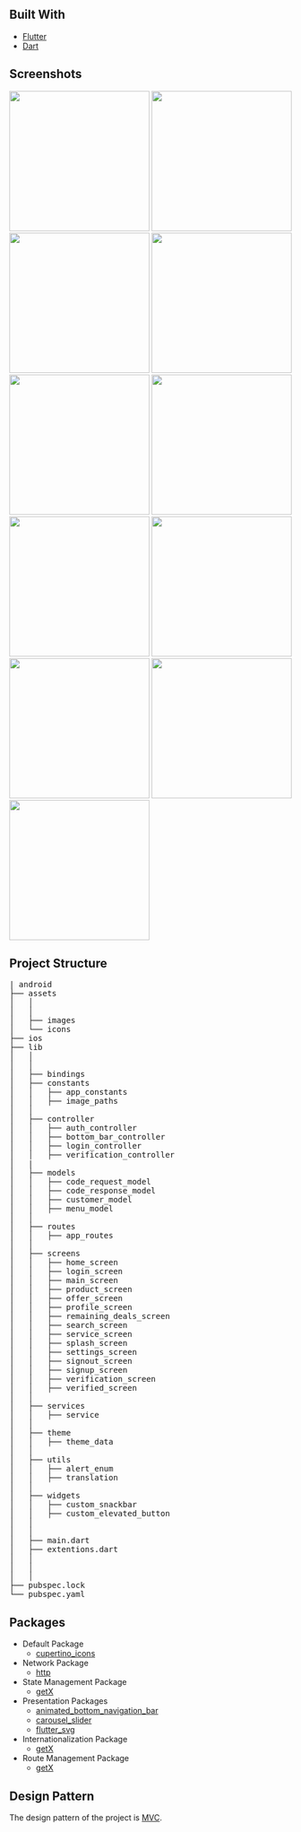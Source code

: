 


<div id="built-with"></div>

## Built With

* [Flutter](https://flutter.dev/)
* [Dart](https://dart.dev/)


<div id="screenshots"></div>

## Screenshots

<p float="left">
  <img src="https://user-images.githubusercontent.com/35145117/177389553-6d272d47-348a-414f-8527-ef59e951da50.jpeg" width="250" />
   <img src="https://user-images.githubusercontent.com/35145117/177389521-78348616-0264-42bf-bc82-2a9f268053a6.jpeg" width="250" />
   <img src="https://user-images.githubusercontent.com/35145117/177389522-d751cc79-9e2b-46bc-91c5-1fc78c54623e.jpeg" width="250" />
   <img src="https://user-images.githubusercontent.com/35145117/177389523-457ad507-c175-489a-ad49-ed2da6869e2b.jpeg" width="250" />
   
   <img src="https://user-images.githubusercontent.com/35145117/177389533-98411378-93a7-4436-a8ec-395f4829259d.jpeg" width="250" />
   <img src="https://user-images.githubusercontent.com/35145117/177389534-efbb6f27-cf61-4f73-bf7d-7345766df864.jpeg" width="250" />
   <img src="https://user-images.githubusercontent.com/35145117/177389539-95e33dbd-4d2a-4507-b572-2e12d2def3ec.jpeg" width="250" />
   <img src="https://user-images.githubusercontent.com/35145117/177389542-84eebf97-1182-403f-aa44-22d890b60d68.jpeg" width="250" />
   
   <img src="https://user-images.githubusercontent.com/35145117/177389543-bb150140-8061-4421-99f0-c0379e24a4b5.jpeg" width="250" />
   <img src="https://user-images.githubusercontent.com/35145117/177389544-f1d4279d-9ace-4b43-ab9a-cd4ee13ff921.jpeg" width="250" />
   <img src="https://user-images.githubusercontent.com/35145117/177389550-c0129e92-1ca3-45f8-b5ed-915d4fdcf3ca.jpeg" width="250" />
  

</p>


<div id="project-structure"></div>

## Project Structure

<pre>
| android
├── assets
│   │ 
│   │ 
│   ├── images
│   └── icons
├── ios
├── lib
│   │ 
│   │ 
│   ├── bindings
│   ├── constants
│   │   ├── app_constants
│   │   ├── image_paths
│   │ 
│   ├── controller
│   │   ├── auth_controller
│   │   ├── bottom_bar_controller
│   │   ├── login_controller
│   │   ├── verification_controller
│   |
│   ├── models
│   │   ├── code_request_model
│   │   ├── code_response_model
│   │   ├── customer_model
│   │   ├── menu_model
│   │ 
│   ├── routes
│   │   ├── app_routes
│   │ 
│   ├── screens
│   │   ├── home_screen
│   │   ├── login_screen
│   │   ├── main_screen
│   │   ├── product_screen
│   │   ├── offer_screen
│   │   ├── profile_screen
│   │   ├── remaining_deals_screen
│   │   ├── search_screen
│   │   ├── service_screen
│   │   ├── splash_screen
│   │   ├── settings_screen
│   │   ├── signout_screen
│   │   ├── signup_screen
│   │   ├── verification_screen
│   │   ├── verified_screen
│   │ 
│   ├── services
│   │   ├── service
│   │ 
│   ├── theme
│   │   ├── theme_data
│   │ 
│   ├── utils
│   │   ├── alert_enum
│   │   ├── translation
│   │ 
│   ├── widgets
│   │   ├── custom_snackbar
│   │   ├── custom_elevated_button
│   │ 
│   │ 
│   ├── main.dart
│   ├── extentions.dart
│   │ 
│   │ 
│   │ 
├── pubspec.lock
└── pubspec.yaml
</pre>

<div id="packages"></div>

## Packages

* Default Package
  * [cupertino_icons](https://pub.dev/packages/cupertino_icons/)
* Network Package
  * [http](https://pub.dev/packages/http/)
* State Management Package
  * [getX](https://pub.dev/packages/get/)
* Presentation Packages
  * [animated_bottom_navigation_bar](https://pub.dev/packages/animated_bottom_navigation_bar)
  * [carousel_slider](https://pub.dev/packages/carousel_slider)
  * [flutter_svg](https://pub.dev/packages/flutter_svg)
* Internationalization Package
  * [getX](https://pub.dev/packages/get)
* Route Management Package
  * [getX](https://pub.dev/packages/get)


<div id="design-pattern"></div>

## Design Pattern
The design pattern of the project is [MVC](https://en.wikipedia.org/wiki/Model–view–controller).




